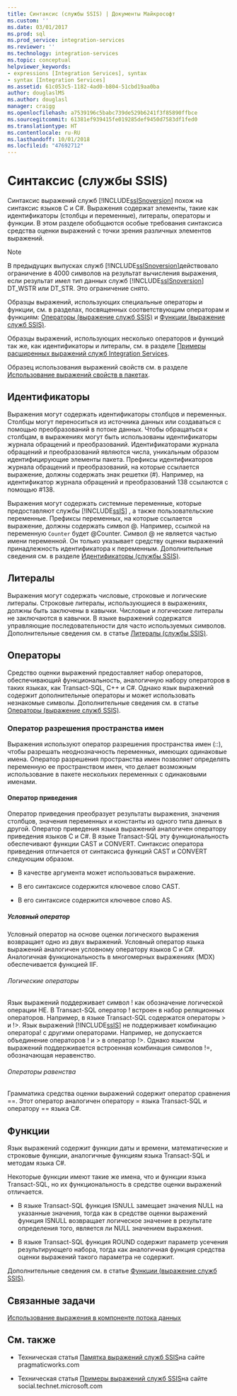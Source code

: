 ```yaml
---
title: Синтаксис (службы SSIS) | Документы Майкрософт
ms.custom: ''
ms.date: 03/01/2017
ms.prod: sql
ms.prod_service: integration-services
ms.reviewer: ''
ms.technology: integration-services
ms.topic: conceptual
helpviewer_keywords:
- expressions [Integration Services], syntax
- syntax [Integration Services]
ms.assetid: 61c053c5-1182-4ad0-b804-51cbd19aa0ba
author: douglaslMS
ms.author: douglasl
manager: craigg
ms.openlocfilehash: a7539196c5babc739de529b6241f3f85890ffbce
ms.sourcegitcommit: 61381ef939415fe019285def9450d7583df1fed0
ms.translationtype: HT
ms.contentlocale: ru-RU
ms.lasthandoff: 10/01/2018
ms.locfileid: "47692712"
---
```

# <a name="syntax-ssis"></a>Синтаксис (службы SSIS)
  Синтаксис выражений служб [!INCLUDE[ssISnoversion](../../includes/ssisnoversion-md.md)] похож на синтаксис языков C и C#. Выражения содержат элементы, такие как идентификаторы (столбцы и переменные), литералы, операторы и функции. В этом разделе обобщаются особые требования синтаксиса средства оценки выражений с точки зрения различных элементов выражений.  
  
> [!NOTE]  
>  В предыдущих выпусках служб [!INCLUDE[ssISnoversion](../../includes/ssisnoversion-md.md)]действовало ограничение в 4000 символов на результат вычисления выражения, если результат имел тип данных служб [!INCLUDE[ssISnoversion](../../includes/ssisnoversion-md.md)] DT_WSTR или DT_STR. Это ограничение снято.  
  
 Образцы выражений, использующих специальные операторы и функции, см. в разделах, посвященных соответствующим операторам и функциям: [Операторы (выражение служб SSIS)](../../integration-services/expressions/operators-ssis-expression.md) и [Функции (выражение служб SSIS)](../../integration-services/expressions/functions-ssis-expression.md).  
  
 Образцы выражений, использующих несколько операторов и функций так же, как идентификаторы и литералы, см. в разделе [Примеры расширенных выражений служб Integration Services](../../integration-services/expressions/examples-of-advanced-integration-services-expressions.md).  
  
 Образец использования выражений свойств см. в разделе [Использование выражений свойств в пакетах](../../integration-services/expressions/use-property-expressions-in-packages.md).  
  
## <a name="identifiers"></a>Идентификаторы  
 Выражения могут содержать идентификаторы столбцов и переменных. Столбцы могут переноситься из источника данных или создаваться с помощью преобразований в потоке данных. Чтобы обращаться к столбцам, в выражениях могут быть использованы идентификаторы журнала обращений и преобразований. Идентификаторами журнала обращений и преобразований являются числа, уникальным образом идентифицирующие элементы пакета. Префиксы идентификаторов журнала обращений и преобразований, на которые ссылается выражение, должны содержать знак решетки (#). Например, на идентификатор журнала обращений и преобразований 138 ссылаются с помощью #138.  
  
 Выражения могут содержать системные переменные, которые предоставляют службы [!INCLUDE[ssIS](../../includes/ssis-md.md)] , а также пользовательские переменные. Префиксы переменных, на которые ссылается выражение, должны содержать символ \@. Например, ссылкой на переменную `Counter` будет \@Counter. Символ \@ не является частью имени переменной. Он только указывает средству оценки выражений принадлежность идентификатора к переменным. Дополнительные сведения см. в разделе [Идентификаторы (службы SSIS)](../../integration-services/expressions/identifiers-ssis.md).  
  
## <a name="literals"></a>Литералы  
 Выражения могут содержать числовые, строковые и логические литералы. Строковые литералы, использующиеся в выражениях, должны быть заключены в кавычки. Числовые и логические литералы не заключаются в кавычки. В языке выражений содержатся управляющие последовательности для часто используемых символов. Дополнительные сведения см. в статье [Литералы (службы SSIS)](../../integration-services/expressions/numeric-string-and-boolean-literals.md).  
  
## <a name="operators"></a>Операторы  
 Средство оценки выражений предоставляет набор операторов, обеспечивающий функциональность, аналогичную набору операторов в таких языках, как Transact-SQL, C++ и C#. Однако язык выражений содержит дополнительные операторы и может использовать незнакомые символы. Дополнительные сведения см. в статье [Операторы (выражение служб SSIS)](../../integration-services/expressions/operators-ssis-expression.md).  
  
### <a name="namespace-resolution-operator"></a>Оператор разрешения пространства имен  
 Выражения используют оператор разрешения пространства имен (::), чтобы разрешать неоднозначность переменных, имеющих одинаковые имена. Оператор разрешения пространства имен позволяет определять переменную ее пространством имен, что делает возможным использование в пакете нескольких переменных с одинаковыми именами.  
  
#### <a name="cast-operator"></a>Оператор приведения  
 Оператор приведения преобразует результаты выражения, значения столбцов, значения переменных и константы из одного типа данных в другой. Оператор приведения языка выражений аналогичен оператору приведения языков C и C#. В языке Transact-SQL эту функциональность обеспечивают функции CAST и CONVERT. Синтаксис оператора приведения отличается от синтаксиса функций CAST и CONVERT следующим образом.  
  
-   В качестве аргумента может использоваться выражение.  
  
-   В его синтаксисе содержится ключевое слово CAST.  
  
-   В его синтаксисе содержится ключевое слово AS.  
  
##### <a name="conditional-operator"></a>Условный оператор  
 Условный оператор на основе оценки логического выражения возвращает одно из двух выражений. Условный оператор языка выражений аналогичен условному оператору языков C и C#. Аналогичная функциональность в многомерных выражениях (MDX) обеспечивается функцией IIF.  
  
###### <a name="logical-operators"></a>Логические операторы  
 Язык выражений поддерживает символ ! как обозначение логической операции НЕ. В Transact-SQL оператор ! встроен в набор реляционных операторов. Например, в языке Transact-SQL содержатся операторы > и !>. Язык выражений [!INCLUDE[ssIS](../../includes/ssis-md.md)] не поддерживает комбинацию оператора! с другими операторами. Например, не допускается объединение операторов ! и > в оператор !>. Однако языком выражений поддерживается встроенная комбинация символов !=, обозначающая неравенство.  
  
###### <a name="equality-operators"></a>Операторы равенства  
 Грамматика средства оценки выражений содержит оператор сравнения ==. Этот оператор аналогичен оператору = языка Transact-SQL и оператору == языка C#.  
  
## <a name="functions"></a>Функции  
 Язык выражений содержит функции даты и времени, математические и строковые функции, аналогичные функциям языка Transact-SQL и методам языка C#.  
  
 Некоторые функции имеют такие же имена, что и функции языка Transact-SQL, но их функциональность в средстве оценки выражений отличается.  
  
-   В языке Transact-SQL функция ISNULL замещает значения NULL на указанные значения, тогда как в средстве оценки выражений функция ISNULL возвращает логическое значение в результате определения того, является ли NULL значением выражения.  
  
-   В языке Transact-SQL функция ROUND содержит параметр усечения результирующего набора, тогда как аналогичная функция средства оценки выражений такого параметра не содержит.  
  
 Дополнительные сведения см. в статье [Функции (выражение служб SSIS)](../../integration-services/expressions/functions-ssis-expression.md).  
  
## <a name="related-tasks"></a>Связанные задачи  
 [Использование выражения в компоненте потока данных](http://msdn.microsoft.com/library/9181b998-d24a-41fb-bb3c-14eee34f910d)  
  
## <a name="related-content"></a>См. также  
  
-   Техническая статья [Памятка выражений служб SSIS](http://go.microsoft.com/fwlink/?LinkId=746575)на сайте pragmaticworks.com  
  
-   Техническая статья [Примеры выражений служб SSIS](http://go.microsoft.com/fwlink/?LinkId=220761)на сайте social.technet.microsoft.com  
  
  
